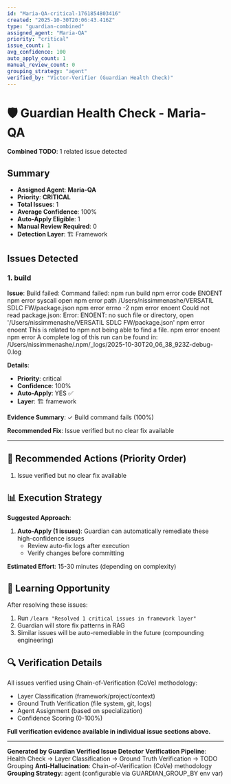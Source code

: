 ```yaml
---
id: "Maria-QA-critical-1761854803416"
created: "2025-10-30T20:06:43.416Z"
type: "guardian-combined"
assigned_agent: "Maria-QA"
priority: "critical"
issue_count: 1
avg_confidence: 100
auto_apply_count: 1
manual_review_count: 0
grouping_strategy: "agent"
verified_by: "Victor-Verifier (Guardian Health Check)"
---
```


# 🛡️ Guardian Health Check - Maria-QA

**Combined TODO**: 1 related issue detected

## Summary

- **Assigned Agent**: **Maria-QA**
- **Priority**: **CRITICAL**
- **Total Issues**: 1
- **Average Confidence**: 100%
- **Auto-Apply Eligible**: 1
- **Manual Review Required**: 0
- **Detection Layer**: 🏗️ Framework

## Issues Detected

### 1. build

**Issue**: Build failed: Command failed: npm run build
npm error code ENOENT
npm error syscall open
npm error path /Users/nissimmenashe/VERSATIL SDLC FW/package.json
npm error errno -2
npm error enoent Could not read package.json: Error: ENOENT: no such file or directory, open '/Users/nissimmenashe/VERSATIL SDLC FW/package.json'
npm error enoent This is related to npm not being able to find a file.
npm error enoent
npm error A complete log of this run can be found in: /Users/nissimmenashe/.npm/_logs/2025-10-30T20_06_38_923Z-debug-0.log


**Details**:
- **Priority**: critical
- **Confidence**: 100%
- **Auto-Apply**: YES ✅
- **Layer**: 🏗️ framework

**Evidence Summary**: ✓ Build command fails (100%)

**Recommended Fix**: Issue verified but no clear fix available

---

## 🎯 Recommended Actions (Priority Order)

1. Issue verified but no clear fix available

## 📊 Execution Strategy

**Suggested Approach**:

1. **Auto-Apply (1 issues)**: Guardian can automatically remediate these high-confidence issues
   - Review auto-fix logs after execution
   - Verify changes before committing


**Estimated Effort**: 15-30 minutes (depending on complexity)

## 🧠 Learning Opportunity

After resolving these issues:
1. Run `/learn "Resolved 1 critical issues in framework layer"`
2. Guardian will store fix patterns in RAG
3. Similar issues will be auto-remediable in the future (compounding engineering)

## 🔍 Verification Details

All issues verified using Chain-of-Verification (CoVe) methodology:
- Layer Classification (framework/project/context)
- Ground Truth Verification (file system, git, logs)
- Agent Assignment (based on specialization)
- Confidence Scoring (0-100%)

**Full verification evidence available in individual issue sections above.**

---

**Generated by Guardian Verified Issue Detector**
**Verification Pipeline**: Health Check → Layer Classification → Ground Truth Verification → TODO Grouping
**Anti-Hallucination**: Chain-of-Verification (CoVe) methodology
**Grouping Strategy**: agent (configurable via GUARDIAN_GROUP_BY env var)

